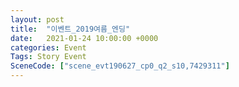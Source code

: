 ```yaml
---
layout: post
title:  "이벤트_2019여름_엔딩"
date:   2021-01-24 10:00:00 +0000
categories: Event
Tags: Story Event
SceneCode: ["scene_evt190627_cp0_q2_s10,7429311"]
---
```


